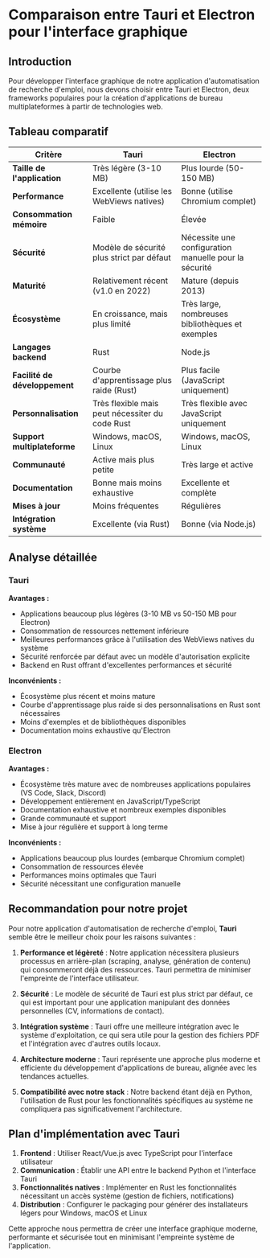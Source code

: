 # Comparaison entre Tauri et Electron pour l'interface graphique

## Introduction

Pour développer l'interface graphique de notre application d'automatisation de recherche d'emploi, nous devons choisir entre Tauri et Electron, deux frameworks populaires pour la création d'applications de bureau multiplateformes à partir de technologies web.

## Tableau comparatif

| Critère | Tauri | Electron |
|---------|-------|----------|
| **Taille de l'application** | Très légère (3-10 MB) | Plus lourde (50-150 MB) |
| **Performance** | Excellente (utilise les WebViews natives) | Bonne (utilise Chromium complet) |
| **Consommation mémoire** | Faible | Élevée |
| **Sécurité** | Modèle de sécurité plus strict par défaut | Nécessite une configuration manuelle pour la sécurité |
| **Maturité** | Relativement récent (v1.0 en 2022) | Mature (depuis 2013) |
| **Écosystème** | En croissance, mais plus limité | Très large, nombreuses bibliothèques et exemples |
| **Langages backend** | Rust | Node.js |
| **Facilité de développement** | Courbe d'apprentissage plus raide (Rust) | Plus facile (JavaScript uniquement) |
| **Personnalisation** | Très flexible mais peut nécessiter du code Rust | Très flexible avec JavaScript uniquement |
| **Support multiplateforme** | Windows, macOS, Linux | Windows, macOS, Linux |
| **Communauté** | Active mais plus petite | Très large et active |
| **Documentation** | Bonne mais moins exhaustive | Excellente et complète |
| **Mises à jour** | Moins fréquentes | Régulières |
| **Intégration système** | Excellente (via Rust) | Bonne (via Node.js) |

## Analyse détaillée

### Tauri

**Avantages :**
- Applications beaucoup plus légères (3-10 MB vs 50-150 MB pour Electron)
- Consommation de ressources nettement inférieure
- Meilleures performances grâce à l'utilisation des WebViews natives du système
- Sécurité renforcée par défaut avec un modèle d'autorisation explicite
- Backend en Rust offrant d'excellentes performances et sécurité

**Inconvénients :**
- Écosystème plus récent et moins mature
- Courbe d'apprentissage plus raide si des personnalisations en Rust sont nécessaires
- Moins d'exemples et de bibliothèques disponibles
- Documentation moins exhaustive qu'Electron

### Electron

**Avantages :**
- Écosystème très mature avec de nombreuses applications populaires (VS Code, Slack, Discord)
- Développement entièrement en JavaScript/TypeScript
- Documentation exhaustive et nombreux exemples disponibles
- Grande communauté et support
- Mise à jour régulière et support à long terme

**Inconvénients :**
- Applications beaucoup plus lourdes (embarque Chromium complet)
- Consommation de ressources élevée
- Performances moins optimales que Tauri
- Sécurité nécessitant une configuration manuelle

## Recommandation pour notre projet

Pour notre application d'automatisation de recherche d'emploi, **Tauri** semble être le meilleur choix pour les raisons suivantes :

1. **Performance et légèreté** : Notre application nécessitera plusieurs processus en arrière-plan (scraping, analyse, génération de contenu) qui consommeront déjà des ressources. Tauri permettra de minimiser l'empreinte de l'interface utilisateur.

2. **Sécurité** : Le modèle de sécurité de Tauri est plus strict par défaut, ce qui est important pour une application manipulant des données personnelles (CV, informations de contact).

3. **Intégration système** : Tauri offre une meilleure intégration avec le système d'exploitation, ce qui sera utile pour la gestion des fichiers PDF et l'intégration avec d'autres outils locaux.

4. **Architecture moderne** : Tauri représente une approche plus moderne et efficiente du développement d'applications de bureau, alignée avec les tendances actuelles.

5. **Compatibilité avec notre stack** : Notre backend étant déjà en Python, l'utilisation de Rust pour les fonctionnalités spécifiques au système ne compliquera pas significativement l'architecture.

## Plan d'implémentation avec Tauri

1. **Frontend** : Utiliser React/Vue.js avec TypeScript pour l'interface utilisateur
2. **Communication** : Établir une API entre le backend Python et l'interface Tauri
3. **Fonctionnalités natives** : Implémenter en Rust les fonctionnalités nécessitant un accès système (gestion de fichiers, notifications)
4. **Distribution** : Configurer le packaging pour générer des installateurs légers pour Windows, macOS et Linux

Cette approche nous permettra de créer une interface graphique moderne, performante et sécurisée tout en minimisant l'empreinte système de l'application.
